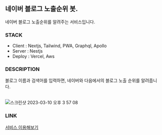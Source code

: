 ## 네이버 블로그 노출순위 봇.

네이버 블로그 노출순위를 알려주는 서비스입니다.

### STACK

- Client : Nextjs, Tailwind, PWA, Graphql, Apollo
- Server : Nestjs
- Deploy : Vercel, Aws

### DESCRIPTION

블로그 이름과 검색어를 입력하면, 네이버와 다음에서의 블로그 노출 순위를 알려줍니다.<br/><br/>

![스크린샷 2023-03-10 오후 3 57 08](https://user-images.githubusercontent.com/86244477/224245391-00dee9f0-0e83-47d7-8487-3c222f3d9427.png)


### LINK

[서비스 이용해보기](http://bot.moducbt.com)
